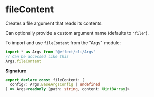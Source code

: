 # fileContent

Creates a file argument that reads its contents.

Can optionally provide a custom argument name (defaults to `"file"`).

To import and use `fileContent` from the "Args" module:

```ts
import * as Args from "@effect/cli/Args"
// Can be accessed like this
Args.fileContent
```

**Signature**

```ts
export declare const fileContent: (
  config?: Args.BaseArgsConfig | undefined
) => Args<readonly [path: string, content: Uint8Array]>
```
